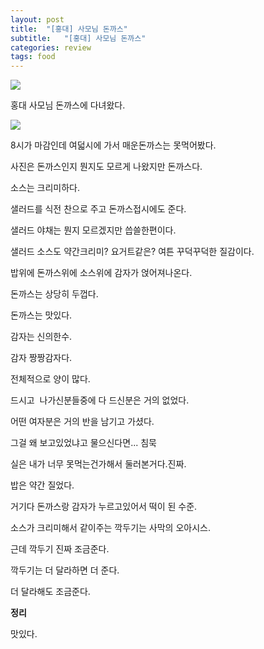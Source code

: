 ```yaml
---
layout: post
title:  "[홍대] 사모님 돈까스"
subtitle:   "[홍대] 사모님 돈까스"
categories: review
tags: food
---
```



  ![](http://cfile8.uf.tistory.com/image/2727C4335804EC281086C1)  

홍대 사모님 돈까스에 다녀왔다.  

  ![](http://cfile27.uf.tistory.com/image/257A20345804EC2A113646)  

8시가 마감인데 여덟시에 가서 매운돈까스는 못먹어봤다.  

사진은 돈까스인지 뭔지도 모르게 나왔지만 돈까스다.  

소스는 크리미하다.  

샐러드를 식전 찬으로 주고 돈까스접시에도 준다.  

샐러드 야채는 뭔지 모르겠지만 씁쓸한편이다.  

샐러드 소스도 약간크리미? 요거트같은? 여튼 꾸덕꾸덕한 질감이다.  

밥위에 돈까스위에 소스위에 감자가 얹어져나온다.  

돈까스는 상당히 두껍다.  

돈까스는 맛있다.  

감자는 신의한수.  

감자 짱짱감자다.  

전체적으로 양이 많다.  

드시고  나가신분들중에 다 드신분은 거의 없었다.  

어떤 여자분은 거의 반을 남기고 가셨다.  

그걸 왜 보고있었냐고 물으신다면... 침묵  

실은 내가 너무 못먹는건가해서 둘러본거다.진짜.  

밥은 약간 질었다.  

거기다 돈까스랑 감자가 누르고있어서 떡이 된 수준.  

소스가 크리미해서 같이주는 깍두기는 사막의 오아시스.  

근데 깍두기 진짜 조금준다.  

깍두기는 더 달라하면 더 준다.  

더 달라해도 조금준다.  

**정리**  

맛있다.  
